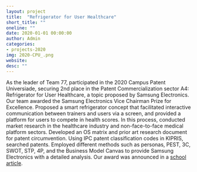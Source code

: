 ```yaml
---
layout: project
title:  "Refrigerator for User Healthcare"
short_title: ""
oneline: ""
date: 2020-01-01 00:00:00
author: Admin
categories:
- projects-2020
img: 2020-CPU_.png
website: 
desc: ""
---
```

As the leader of Team 77, participated in the 2020 Campus Patent Universiade, securing 2nd place in the Patent Commercialization sector A4: Refrigerator for User Healthcare, a topic proposed by Samsung Electronics. Our team awarded the Samsung Electronics Vice Chairman Prize for Excellence. Proposed a smart refrigerator concept that facilitated interactive communication between trainers and users via a screen, and provided a platform for users to compete in health scores. In this process, conducted market research in the healthcare industry and non-face-to-face medical platform sectors. Developed an OS matrix and prior art research document for patent circumvention. Using IPC patent classification codes in KIPRIS, searched patents. Employed different methods such as personas, PEST, 3C, SWOT, STP, 4P, and the Business Model Canvas to provide Samsung Electronics with a detailed analysis. Our award was announced in a [school article](https://news.unist.ac.kr/a-team-of-unist-students-honored-at-the-2020-campus-patent-universiade-competition/).